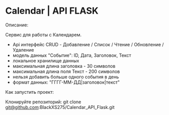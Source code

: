 # Calendar | API FLASK

Описание:

Сервис для работы с Календарем.
- Api интерфейс CRUD - Добавление / Список / Чтение / Обновление / Удаление
- модель данных "Событие": ID, Дата, Заголовок, Текст
- локальное хранилище данных
- максимальная длина заголовка - 30 символов
- максимальная длина поля Текст - 200 символов
- нельзя добавить больше одного события в день
- формат данных: "ГГГГ-ММ-ДД|заголовок|текст"

Как запустить проект:

Клонируйте репозиторий:
git clone git@github.com:BlackXS275/Calendar_API_Flask.git


